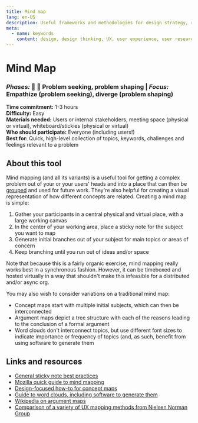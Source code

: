```yaml
---
title: Mind map
lang: en-US
description: Useful frameworks and methodologies for design strategy, research and testing
meta:
  - name: keywords
    content: design, design thinking, UX, user experience, user research, user testing
---
```


# Mind Map

### _Phases:_ 🔎 🎨 Problem seeking, problem shaping   \|   _Focus:_ Empathize (problem seeking), diverge (problem shaping)

**Time commitment:** 1-3 hours  
**Difficulty:** Easy  
**Materials needed:** Users or internal stakeholders, meeting space (physical or virtual), whiteboard/stickies (physical or virtual)  
**Who should participate:** Everyone (including users!)  
**Best for:** Quick, high-level collection of topics, keywords, challenges and feelings relevant to a problem

## About this tool

Mind mapping (and all its variants) is a useful tool for getting a complex problem out of your or your users' heads and into a place that can then be [grouped](collating-clustering-voting.md) and used for future work. They're also helpful for creating a visual representation of how different concepts are related. Creating a mind map is simple:

1. Gather your participants in a central physical and virtual place, with a large working canvas
2. In the center of your working area, place a sticky note for the subject you want to map
3. Generate initial branches out of your subject for main topics or areas of concern 
4. Keep branching until you run out of ideas and/or space

Note that because this is a fairly organic exercise, mind mapping really works best in a synchronous fashion. However, it can be timeboxed and hosted virtually in a way that shouldn't make this infeasible for a distributed and/or async org.

You may also wish to consider variations on a traditional mind map:

* Concept maps start with multiple initial subjects, which can then be interconnected
* Argument maps depict a tree structure with each of the reasons leading to the conclusion of a formal argument
* Word clouds don't interconnect topics, but use different font sizes to indicate importance or frequency of topics (and, as such, benefit from using software to generate them

## Links and resources

* [General sticky note best practices](https://medium.com/design-research-methods/how-to-use-post-it-notes-9ca0904a03d1)
* [Mozilla quick guide to mind mapping](https://toolkit.mozilla.org/method/mind-map/)
* [Design-focused how-to for concept maps](https://www.cooper.com/journal/2016/8/concept-mapping-for-designers-of-the-future)
* [Guide to word clouds, including software to generate them](http://www.uxforthemasses.com/word-clouds/)
* [Wikipedia on argument maps](https://en.wikipedia.org/wiki/Argument_map)
* [Comparison of a variety of UX mapping methods from Nielsen Norman Group](https://www.nngroup.com/articles/ux-mapping-cheat-sheet/)
